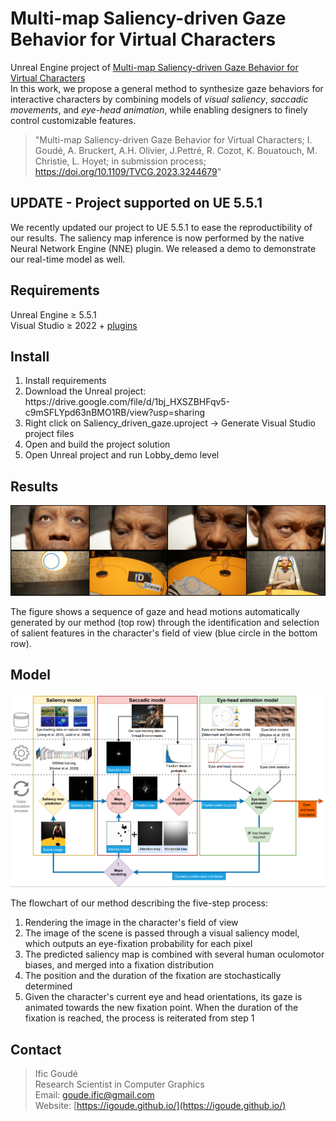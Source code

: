 # Multi-map Saliency-driven Gaze Behavior for Virtual Characters

Unreal Engine project of [Multi-map Saliency-driven Gaze Behavior for Virtual Characters](https://hal.science/hal-03796523v2) <br/>
In this work, we propose a general method to synthesize gaze behaviors for interactive characters by combining models of *visual saliency*, *saccadic movements*, and *eye-head animation*, while enabling designers to finely control customizable features.

> "Multi-map Saliency-driven Gaze Behavior for Virtual Characters; I. Goudé, A. Bruckert, A.H. Olivier, J.Pettré, R. Cozot, K. Bouatouch, M. Christie, L. Hoyet; in submission process; https://doi.org/10.1109/TVCG.2023.3244679"

## UPDATE - Project supported on UE 5.5.1
We recently updated our project to UE 5.5.1 to ease the reproductibility of our results.
The saliency map inference is now performed by the native Neural Network Engine (NNE) plugin.
We released a demo to demonstrate our real-time model as well.

## Requirements
Unreal Engine $\ge$ 5.5.1 <br/>
Visual Studio $\ge$ 2022 + [plugins](https://docs.unrealengine.com/4.26/en-US/ProductionPipelines/DevelopmentSetup/VisualStudioSetup/) <br/>

## Install
<ol>
    <li> Install requirements </li>
    <li> Download the Unreal project: https://drive.google.com/file/d/1bj_HXSZBHFqv5-c9mSFLYpd63nBMO1RB/view?usp=sharing </li>
    <li> Right click on Saliency_driven_gaze.uproject -> Generate Visual Studio project files </li>
    <li> Open and build the project solution </li>
    <li> Open Unreal project and run Lobby_demo level </li>
</ol>

## Results

<html>
    <body>
        <p align="center">
            <img src="Docs/images/teaser.png" alt="Teasure">
        </p>
    </body>
</html>
The figure shows a sequence of gaze and head motions automatically generated by our method (top row) through the identification and selection of salient features in the character's field of view (blue circle in the bottom row).

## Model

<html>
    <body>
        <p align="center">
            <img src="Docs/images/framework.png" alt="Flowchart">
        </p>
    </body>

The flowchart of our method describing the five-step process:
<ol>
    <li> Rendering the image in the character's field of view </li>
    <li> The image of the scene is passed through a visual saliency model, which outputs an eye-fixation probability for each pixel </li>
    <li> The predicted saliency map is combined with several human oculomotor biases, and merged into a fixation distribution </li>
    <li> The position and the duration of the fixation are stochastically determined </li>
    <li> Given the character's current eye and head orientations, its gaze is animated towards the new fixation point. When the duration of the fixation is reached, the process is reiterated from step 1 </li>
</ol>
</html>

## Contact

> Ific Goudé <br />
Research Scientist in Computer Graphics <br />
Email: goude.ific@gmail.com <br />
Website: [https://igoude.github.io/](https://igoude.github.io/)
